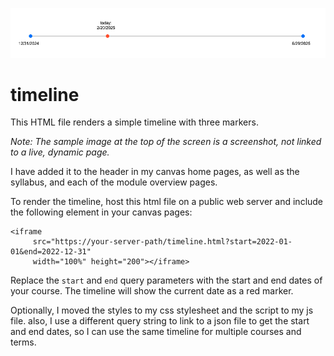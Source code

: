 ![timeline](timeline.png)

# timeline
This HTML file renders a simple timeline with three markers.

*Note: The sample image at the top of the screen is a screenshot, not linked to a live, dynamic page.*


I have added it to the header in my canvas home pages, as well as
the syllabus, and each of the module overview pages.

To render the timeline, host this html file on a public web server
and include the following element in your canvas pages:

```
<iframe 
     src="https://your-server-path/timeline.html?start=2022-01-01&end=2022-12-31" 
     width="100%" height="200"></iframe>
```

Replace the `start` and `end` query parameters with the start and end dates
of your course. The timeline will show the current date as a red marker.

Optionally, I moved the styles to my css stylesheet and the script to my js file.
also, I use a different query string to link to a json file to get the start and 
end dates, so I can use the same timeline for multiple courses and terms.
